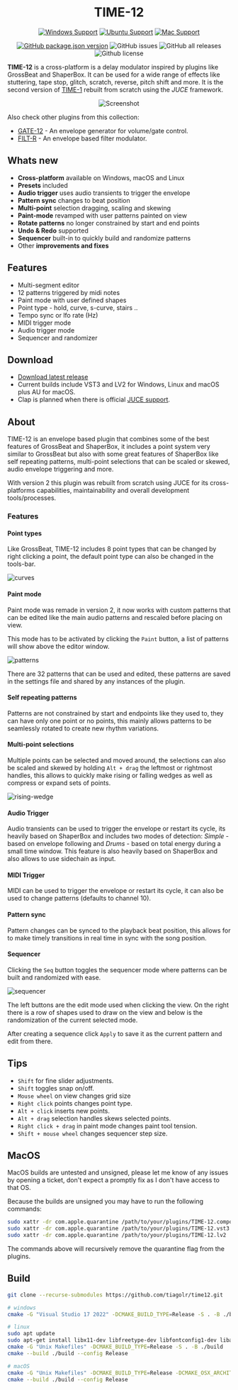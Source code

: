 <h1 align="center">
  <!-- <img src="doc/logo.png" width="200" style="padding: 5px;" /> -->
  TIME-12
  <br>
</h1>
<div align="center">

[![Windows Support](https://img.shields.io/badge/Windows-0078D6?style=for-the-badge&logo=windows&logoColor=white)](https://github.com/tiagolr/time12/releases)
[![Ubuntu Support](https://img.shields.io/badge/Linux-E95420?style=for-the-badge&logo=linux&logoColor=white)](https://github.com/tiagolr/time12/releases)
[![Mac Support](https://img.shields.io/badge/MACOS-adb8c5?style=for-the-badge&logo=macos&logoColor=white)](https://github.com/tiagolr/time12/releases)

</div>
<div align="center">

[![GitHub package.json version](https://img.shields.io/github/v/release/tiagolr/time12?color=%40&label=latest)](https://github.com/tiagolr/time12/releases/latest)
![GitHub issues](https://img.shields.io/github/issues-raw/tiagolr/time12)
![GitHub all releases](https://img.shields.io/github/downloads/tiagolr/time12/total)
![Github license](https://img.shields.io/github/license/tiagolr/time12)

</div>

**TIME-12** is a cross-platform is a delay modulator inspired by plugins like GrossBeat and ShaperBox. It can be used for a wide range of effects like stuttering, tape stop, glitch, scratch, reverse, pitch shift and more. It is the second version of [TIME-1](https://github.com/tiagolr/time1) rebuilt from scratch using the _JUCE_ framework.

<div align="center">

![Screenshot](./doc/time12.png)

</div>


Also check other plugins from this collection:

* [GATE-12](https://github.com/tiagolr/gate12) - An envelope generator for volume/gate control.
* [FILT-R](https://github.com/tiagolr/filtr) - An envelope based filter modulator.


## Whats new

  * **Cross-platform** available on Windows, macOS and Linux
  * **Presets** included
  * **Audio trigger** uses audio transients to trigger the envelope
  * **Pattern sync** changes to beat position
  * **Multi-point** selection dragging, scaling and skewing
  * **Paint-mode** revamped with user patterns painted on view
  * **Rotate patterns** no longer constrained by start and end points
  * **Undo & Redo** supported
  * **Sequencer** built-in to quickly build and randomize patterns
  * Other **improvements and fixes**

## Features

  * Multi-segment editor
  * 12 patterns triggered by midi notes
  * Paint mode with user defined shapes
  * Point type - hold, curve, s-curve, stairs ..
  * Tempo sync or lfo rate (Hz)
  * MIDI trigger mode
  * Audio trigger mode
  * Sequencer and randomizer

## Download

* [Download latest release](https://github.com/tiagolr/time12/releases)
* Current builds include VST3 and LV2 for Windows, Linux and macOS plus AU for macOS.
* Clap is planned when there is official [JUCE support](https://juce.com/blog/juce-roadmap-update-q3-2024/).

## About

TIME-12 is an envelope based plugin that combines some of the best features of GrossBeat and ShaperBox, it includes a point system very similar to GrossBeat but also with some great features of ShaperBox like self repeating patterns, multi-point selections that can be scaled or skewed, audio envelope triggering and more.

With version 2 this plugin was rebuilt from scratch using JUCE for its cross-platforms capabilities, maintainability and overall development tools/processes.

### Features

#### Point types

Like GrossBeat, TIME-12 includes 8 point types that can be changed by right clicking a point, the default point type can also be changed in the tools-bar.

![curves](/doc/curves.png)

#### Paint mode

Paint mode was remade in version 2, it now works with custom patterns that can be edited like the main audio patterns and rescaled before placing on view.

This mode has to be activated by clicking the `Paint` button, a list of patterns will show above the editor window.

![patterns](/doc/patterns.png)

There are 32 patterns that can be used and edited, these patterns are saved in the settings file and shared by any instances of the plugin.

#### Self repeating patterns

Patterns are not constrained by start and endpoints like they used to, they can have only one point or no points, this mainly allows patterns to be seamlessly rotated to create new rhythm variations.

#### Multi-point selections

Multiple points can be selected and moved around, the selections can also be scaled and skewed by holding `Alt + drag` the leftmost or rightmost handles, this allows to quickly make rising or falling wedges as well as compress or expand sets of points.

![rising-wedge](/doc/rising-wedge.png)

#### Audio Trigger

Audio transients can be used to trigger the envelope or restart its cycle, its heavily based on ShaperBox and includes two modes of detection: *Simple* - based on envelope following and *Drums* - based on total energy during a small time window. This feature is also heavily based on ShaperBox and also allows to use sidechain as input.

#### MIDI Trigger

MIDI can be used to trigger the envelope or restart its cycle, it can also be used to change patterns (defaults to channel 10).

#### Pattern sync

Pattern changes can be synced to the playback beat position, this allows for to make timely transitions in real time in sync with the song position.

#### Sequencer

Clicking the `Seq` button toggles the sequencer mode where patterns can be built and randomized with ease.

![sequencer](/doc/sequencer.png)

The left buttons are the edit mode used when clicking the view. On the right there is a row of shapes used to draw on the view and below is the randomization of the current selected mode.

After creating a sequence click `Apply` to save it as the current pattern and edit from there.

## Tips

- `Shift` for fine slider adjustments.
- `Shift` toggles snap on/off.
- `Mouse wheel` on view changes grid size
- `Right click` points changes point type.
- `Alt + click` inserts new points.
- `Alt + drag` selection handles skews selected points.
- `Right click + drag` in paint mode changes paint tool tension.
- `Shift + mouse wheel` changes sequencer step size.

## MacOS

MacOS builds are untested and unsigned, please let me know of any issues by opening a ticket, don't expect a promptly fix as I don't have access to that OS.

Because the builds are unsigned you may have to run the following commands:

```bash
sudo xattr -dr com.apple.quarantine /path/to/your/plugins/TIME-12.component
sudo xattr -dr com.apple.quarantine /path/to/your/plugins/TIME-12.vst3
sudo xattr -dr com.apple.quarantine /path/to/your/plugins/TIME-12.lv2
```

The commands above will recursively remove the quarantine flag from the plugins.

## Build

```bash
git clone --recurse-submodules https://github.com/tiagolr/time12.git

# windows
cmake -G "Visual Studio 17 2022" -DCMAKE_BUILD_TYPE=Release -S . -B ./build

# linux
sudo apt update
sudo apt-get install libx11-dev libfreetype-dev libfontconfig1-dev libasound2-dev libxrandr-dev libxinerama-dev libxcursor-dev
cmake -G "Unix Makefiles" -DCMAKE_BUILD_TYPE=Release -S . -B ./build
cmake --build ./build --config Release

# macOS
cmake -G "Unix Makefiles" -DCMAKE_BUILD_TYPE=Release -DCMAKE_OSX_ARCHITECTURES="x86_64;arm64" -S . -B ./build
cmake --build ./build --config Release
```
